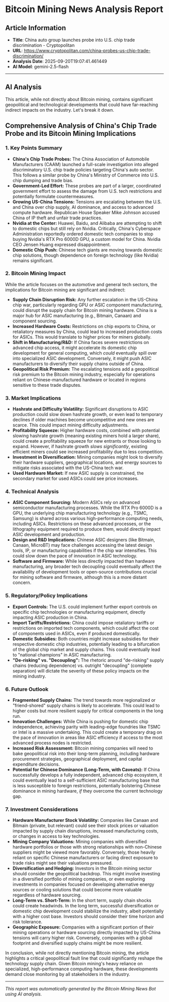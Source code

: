 # Bitcoin Mining News Analysis Report

## Article Information
- **Title**: China auto group launches probe into U.S. chip trade discrimination - Cryptopolitan
- **URL**: https://www.cryptopolitan.com/china-probes-us-chip-trade-discrimination/
- **Analysis Date**: 2025-09-20T19:07:41.461449
- **AI Model**: gemini-2.5-flash

---

## AI Analysis

This article, while not directly about Bitcoin mining, contains significant geopolitical and technological developments that could have far-reaching indirect impacts on the industry. Let's break it down.

## Comprehensive Analysis of China's Chip Trade Probe and its Bitcoin Mining Implications

### 1. Key Points Summary

*   **China's Chip Trade Probes:** The China Association of Automobile Manufacturers (CAAM) launched a full-scale investigation into alleged discriminatory U.S. chip trade policies targeting China's auto sector. This follows a similar probe by China's Ministry of Commerce into U.S. chip dumping and trade bias.
*   **Government-Led Effort:** These probes are part of a larger, coordinated government effort to assess the damage from U.S. tech restrictions and potentially formulate countermeasures.
*   **Growing US-China Tensions:** Tensions are escalating between the U.S. and China over chip supply, AI dominance, and access to advanced compute hardware. Republican House Speaker Mike Johnson accused China of IP theft and unfair trade practices.
*   **Nvidia at the Center:** Huawei, Baidu, and Alibaba are attempting to shift to domestic chips but still rely on Nvidia. Critically, China's Cyberspace Administration reportedly ordered domestic tech companies to stop buying Nvidia's RTX Pro 6000D GPU, a custom model for China. Nvidia CEO Jensen Huang expressed disappointment.
*   **Domestic Chip Push:** Chinese tech giants are moving towards domestic chip solutions, though dependence on foreign technology (like Nvidia) remains significant.

### 2. Bitcoin Mining Impact

While the article focuses on the automotive and general tech sectors, the implications for Bitcoin mining are significant and indirect:

*   **Supply Chain Disruption Risk:** Any further escalation in the US-China chip war, particularly regarding GPU or ASIC component manufacturing, could disrupt the supply chain for Bitcoin mining hardware. China is a major hub for ASIC manufacturing (e.g., Bitmain, Canaan) and component sourcing.
*   **Increased Hardware Costs:** Restrictions on chip exports to China, or retaliatory measures by China, could lead to increased production costs for ASICs. This would translate to higher prices for miners globally.
*   **Shift in Manufacturing/R&D:** If China faces severe restrictions on advanced chip access, it might accelerate its domestic chip development for general computing, which *could* eventually spill over into specialized ASIC development. Conversely, it might push ASIC manufacturers to diversify their supply chains outside of China.
*   **Geopolitical Risk Premium:** The escalating tensions add a geopolitical risk premium to the Bitcoin mining industry, especially for operations reliant on Chinese-manufactured hardware or located in regions sensitive to these trade disputes.

### 3. Market Implications

*   **Hashrate and Difficulty Volatility:** Significant disruptions to ASIC production could slow down hashrate growth, or even lead to temporary declines if older machines become uncompetitive and new ones are scarce. This could impact mining difficulty adjustments.
*   **Profitability Squeeze:** Higher hardware costs, combined with potential slowing hashrate growth (meaning existing miners hold a larger share), could create a profitability squeeze for new entrants or those looking to expand. However, if hashrate growth *slows significantly*, existing efficient miners could see increased profitability due to less competition.
*   **Investment in Diversification:** Mining companies might look to diversify their hardware suppliers, geographical locations, and energy sources to mitigate risks associated with the US-China tech war.
*   **Used Hardware Market:** If new ASIC supply is constrained, the secondary market for used ASICs could see price increases.

### 4. Technical Analysis

*   **ASIC Component Sourcing:** Modern ASICs rely on advanced semiconductor manufacturing processes. While the RTX Pro 6000D is a GPU, the underlying chip manufacturing technology (e.g., TSMC, Samsung) is shared across various high-performance computing needs, including ASICs. Restrictions on these advanced processes, or the lithography equipment required to produce them, would directly impact ASIC development and production.
*   **Design and R&D Implications:** Chinese ASIC designers (like Bitmain, Canaan, MicroBT) may face challenges accessing the latest design tools, IP, or manufacturing capabilities if the chip war intensifies. This could slow down the pace of innovation in ASIC technology.
*   **Software and Firmware:** While less directly impacted than hardware manufacturing, any broader tech decoupling could eventually affect the availability of development tools or open-source contributions crucial for mining software and firmware, although this is a more distant concern.

### 5. Regulatory/Policy Implications

*   **Export Controls:** The U.S. could implement further export controls on specific chip technologies or manufacturing equipment, directly impacting ASIC production in China.
*   **Import Tariffs/Restrictions:** China could impose retaliatory tariffs or restrictions on imported tech components, which could affect the cost of components used in ASICs, even if produced domestically.
*   **Domestic Subsidies:** Both countries might increase subsidies for their respective domestic chip industries, potentially leading to a bifurcation of the global chip market and supply chains. This could eventually lead to "national champions" in ASIC manufacturing.
*   **"De-risking" vs. "Decoupling":** The rhetoric around "de-risking" supply chains (reducing dependence) vs. outright "decoupling" (complete separation) will dictate the severity of these policy impacts on the mining industry.

### 6. Future Outlook

*   **Fragmented Supply Chains:** The trend towards more regionalized or "friend-shored" supply chains is likely to accelerate. This could lead to higher costs but more resilient supply for critical components in the long run.
*   **Innovation Challenges:** While China is pushing for domestic chip independence, achieving parity with leading-edge foundries like TSMC or Intel is a massive undertaking. This could create a temporary drag on the pace of innovation in areas like ASIC efficiency if access to the most advanced process nodes is restricted.
*   **Increased Risk Assessment:** Bitcoin mining companies will need to bake geopolitical risk into their long-term planning, including hardware procurement strategies, geographical deployment, and capital expenditure decisions.
*   **Potential for Chinese Dominance (Long-Term, with Caveats):** If China successfully develops a fully independent, advanced chip ecosystem, it could eventually lead to a self-sufficient ASIC manufacturing base that is less susceptible to foreign restrictions, potentially bolstering Chinese dominance in mining hardware, *if* they overcome the current technology gap.

### 7. Investment Considerations

*   **Hardware Manufacturer Stock Volatility:** Companies like Canaan and Bitmain (private, but relevant) could see their stock prices or valuation impacted by supply chain disruptions, increased manufacturing costs, or changes in access to key technologies.
*   **Mining Company Valuations:** Mining companies with diversified hardware portfolios or those with strong relationships with non-Chinese suppliers might be viewed more favorably. Conversely, those heavily reliant on specific Chinese manufacturers or facing direct exposure to trade risks might see their valuations pressured.
*   **Diversification and Hedging:** Investors in the Bitcoin mining sector should consider the geopolitical backdrop. This might involve investing in a diversified portfolio of mining companies, or even exploring investments in companies focused on developing alternative energy sources or cooling solutions that could become more valuable regardless of hardware sourcing.
*   **Long-Term vs. Short-Term:** In the short term, supply chain shocks could create headwinds. In the long term, successful diversification or domestic chip development could stabilize the industry, albeit potentially with a higher cost base. Investors should consider their time horizon and risk tolerance.
*   **Geographic Exposure:** Companies with a significant portion of their mining operations or hardware sourcing directly impacted by US-China tensions will carry higher risk. Conversely, companies with a global footprint and diversified supply chains might be more resilient.

In conclusion, while not directly mentioning Bitcoin mining, the article highlights a critical geopolitical fault line that could significantly reshape the technology supply chain. Given Bitcoin mining's heavy reliance on specialized, high-performance computing hardware, these developments demand close monitoring by all stakeholders in the industry.

---

*This report was automatically generated by the Bitcoin Mining News Bot using AI analysis.*
